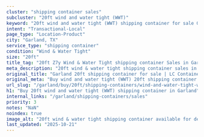 ```yaml
---
cluster: "shipping container sales"
subcluster: "20ft wind and water tight (WWT)"
keyword: "20ft wind and water tight (WWT) shipping container for sale Garland, TX"
intent: "Transactional-Local"
page_type: "Location-Product"
city: "Garland, TX"
service_type: "shipping container"
condition: "Wind & Water Tight"
size: "20ft"
title_tag: "20ft Z7y Wind & Water Tight shipping container Sales in Garland | LC Container"
meta_description: "20ft wind & water tight shipping container sales in Garland. Fast delivery, competitive pricing. Serving shipping containers area. Quote ID: VVP. Call (214) 524-4168 for your free quote today."
original_title: "Garland 20ft shipping container for sale | LC Container"
original_meta: "Buy wind and water tight (WWT) 20ft shipping container sale with local delivery in Garland, TX. LC Container — local Since 2003. Request a fast quote today."
url_slug: "/garland/buy/20ft/shipping-containers/wind-and-water-tight-wwt"
h1: "Buy 20ft wind and water tight (WWT) shipping container in Garland"
internal_links: "/garland/shipping-containers/sales"
priority: 3
notes: "NaN"
noindex: true
image_alt: "20ft wind & water tight shipping container available for delivery in Garland"
last_updated: "2025-10-21"
---
```


<!-- TODO: Add unique city/inventory copy, images, and internal links here. -->
